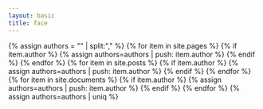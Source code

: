 ```yaml
---
layout: basic
title: face
---
```

{% assign authors = "" | split:"," %}
{% for item in site.pages %}
{% if item.author %}
{% assign authors=authors | push: item.author %}
{% endif %}
{% endfor %}
{% for item in site.posts %}
{% if item.author %}
{% assign authors=authors | push: item.author %}
{% endif %}
{% endfor %}
{% for item in site.documents %}
{% if item.author %}
{% assign authors=authors | push: item.author %}
{% endif %}
{% endfor %}
{% assign authors=authors | uniq %}

<script>
var authors = {{ authors | jsonify }}
